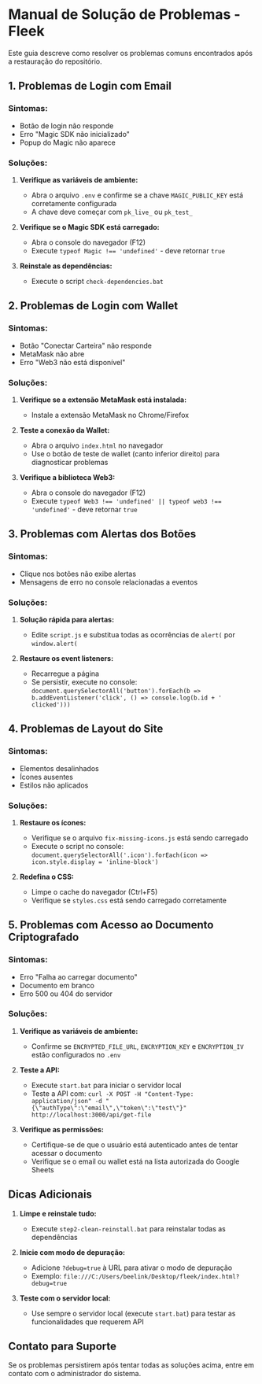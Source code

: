 # Manual de Solução de Problemas - Fleek

Este guia descreve como resolver os problemas comuns encontrados após a restauração do repositório.

## 1. Problemas de Login com Email

### Sintomas:
- Botão de login não responde
- Erro "Magic SDK não inicializado"
- Popup do Magic não aparece

### Soluções:
1. **Verifique as variáveis de ambiente:**
   - Abra o arquivo `.env` e confirme se a chave `MAGIC_PUBLIC_KEY` está corretamente configurada
   - A chave deve começar com `pk_live_` ou `pk_test_`

2. **Verifique se o Magic SDK está carregado:**
   - Abra o console do navegador (F12)
   - Execute `typeof Magic !== 'undefined'` - deve retornar `true`

3. **Reinstale as dependências:**
   - Execute o script `check-dependencies.bat`

## 2. Problemas de Login com Wallet

### Sintomas:
- Botão "Conectar Carteira" não responde
- MetaMask não abre
- Erro "Web3 não está disponível"

### Soluções:
1. **Verifique se a extensão MetaMask está instalada:**
   - Instale a extensão MetaMask no Chrome/Firefox

2. **Teste a conexão da Wallet:**
   - Abra o arquivo `index.html` no navegador
   - Use o botão de teste de wallet (canto inferior direito) para diagnosticar problemas

3. **Verifique a biblioteca Web3:**
   - Abra o console do navegador (F12)
   - Execute `typeof Web3 !== 'undefined' || typeof web3 !== 'undefined'` - deve retornar `true`

## 3. Problemas com Alertas dos Botões

### Sintomas:
- Clique nos botões não exibe alertas
- Mensagens de erro no console relacionadas a eventos

### Soluções:
1. **Solução rápida para alertas:**
   - Edite `script.js` e substitua todas as ocorrências de `alert(` por `window.alert(`

2. **Restaure os event listeners:**
   - Recarregue a página
   - Se persistir, execute no console: `document.querySelectorAll('button').forEach(b => b.addEventListener('click', () => console.log(b.id + ' clicked')))`

## 4. Problemas de Layout do Site

### Sintomas:
- Elementos desalinhados
- Ícones ausentes
- Estilos não aplicados

### Soluções:
1. **Restaure os ícones:**
   - Verifique se o arquivo `fix-missing-icons.js` está sendo carregado
   - Execute o script no console: `document.querySelectorAll('.icon').forEach(icon => icon.style.display = 'inline-block')`

2. **Redefina o CSS:**
   - Limpe o cache do navegador (Ctrl+F5)
   - Verifique se `styles.css` está sendo carregado corretamente

## 5. Problemas com Acesso ao Documento Criptografado

### Sintomas:
- Erro "Falha ao carregar documento"
- Documento em branco
- Erro 500 ou 404 do servidor

### Soluções:
1. **Verifique as variáveis de ambiente:**
   - Confirme se `ENCRYPTED_FILE_URL`, `ENCRYPTION_KEY` e `ENCRYPTION_IV` estão configurados no `.env`

2. **Teste a API:**
   - Execute `start.bat` para iniciar o servidor local
   - Teste a API com: `curl -X POST -H "Content-Type: application/json" -d "{\"authType\":\"email\",\"token\":\"test\"}" http://localhost:3000/api/get-file`

3. **Verifique as permissões:**
   - Certifique-se de que o usuário está autenticado antes de tentar acessar o documento
   - Verifique se o email ou wallet está na lista autorizada do Google Sheets

## Dicas Adicionais

1. **Limpe e reinstale tudo:**
   - Execute `step2-clean-reinstall.bat` para reinstalar todas as dependências

2. **Inicie com modo de depuração:**
   - Adicione `?debug=true` à URL para ativar o modo de depuração
   - Exemplo: `file:///C:/Users/beelink/Desktop/fleek/index.html?debug=true`

3. **Teste com o servidor local:**
   - Use sempre o servidor local (execute `start.bat`) para testar as funcionalidades que requerem API

## Contato para Suporte

Se os problemas persistirem após tentar todas as soluções acima, entre em contato com o administrador do sistema.
